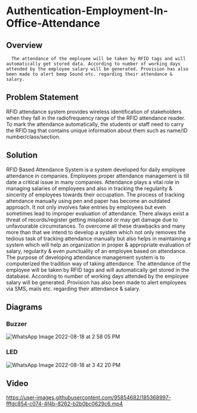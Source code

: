 # Authentication-Employment-In-Office-Attendance

## Overview
      The attendance of the employee will be taken by RFID tags and will automatically get stored data. According to number of working days attended by the employee salary will be generated. Provision has also been made to alert beep Sound etc. regarding their attendance & salary.

## Problem Statement

RFID attendance system provides wireless identification of stakeholders when they fall in the radiofrequency range of the RFID attendance reader. To mark the attendance automatically, the students or staff need to carry the RFID tag that contains unique information about them such as name/ID number/class/section.

## Solution
RFID Based Attendance System is a system developed for daily employee attendance in companies. Employees proper attendance management is till date a critical issue in many companies. Attendance plays a vital role in managing salaries of employees and also in tracking the regularity & sincerity of employees towards their occupation. The process of tracking attendance manually using pen and paper has become an outdated approach. It not only involves fake entries by employees but even sometimes lead to improper evaluation of attendance. There always exist a threat of records/register getting misplaced or may get damage due to unfavourable circumstances. To overcome all these drawbacks and many more than that we intend to develop a system which not only removes the tedious task of tracking attendance manually but also helps in maintaining a system which will help an organization in proper & appropriate evaluation of salary, regularity & even punctuality of an employee based on attendance. The purpose of developing attendance management system is to computerized the tradition way of taking attendance. The attendance of the employee will be taken by RFID tags and will automatically get stored in the database. According to number of working days attended by the employee salary will be generated. Provision has also been made to alert employees via SMS, mails etc. regarding their attendance & salary.
## Diagrams
### Buzzer
![WhatsApp Image 2022-08-18 at 2 58 05 PM](https://user-images.githubusercontent.com/95854682/185368680-31ceec7d-4f3b-49dc-8e72-6ff2dda2deaf.jpeg)
### LED
![WhatsApp Image 2022-08-18 at 3 42 20 PM](https://user-images.githubusercontent.com/95854682/185371063-3279a4f8-e058-464e-ace1-c7c69fca0c81.jpeg)

## Video

https://user-images.githubusercontent.com/95854682/185368997-fffdc854-c074-4f4b-8262-b2b0bc0629c6.mp4
